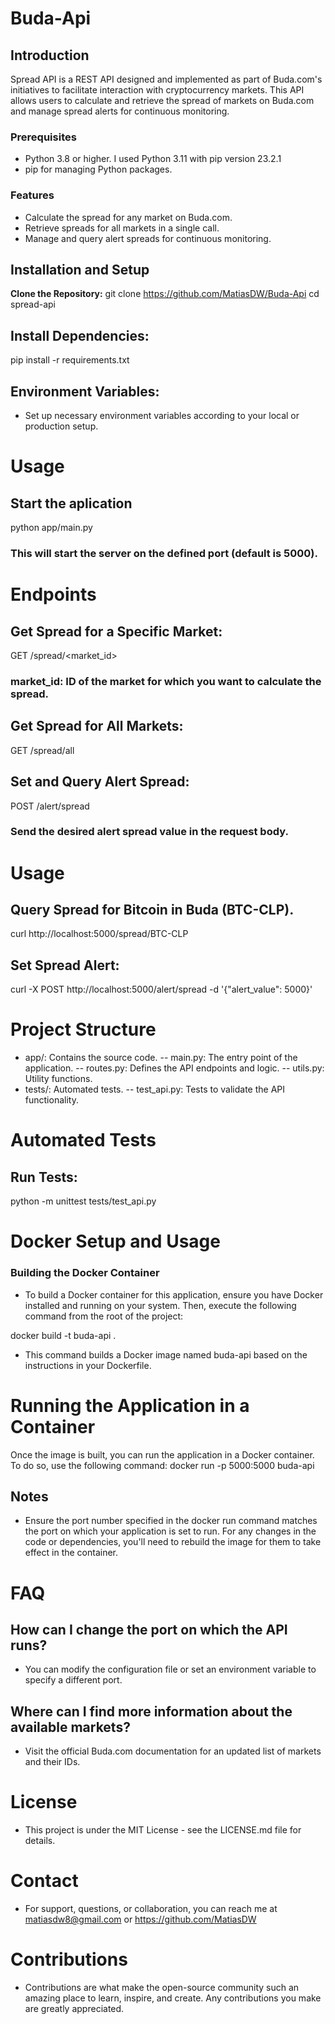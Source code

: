 # Buda-Api

## Introduction
Spread API is a REST API designed and implemented as part of Buda.com's initiatives to facilitate interaction with cryptocurrency markets. This API allows users to calculate and retrieve the spread of markets on Buda.com and manage spread alerts for continuous monitoring.

### Prerequisites
- Python 3.8 or higher. I used Python 3.11 with pip version 23.2.1
- pip for managing Python packages.

### Features
- Calculate the spread for any market on Buda.com.
- Retrieve spreads for all markets in a single call.
- Manage and query alert spreads for continuous monitoring.

## Installation and Setup
**Clone the Repository:**
git clone https://github.com/MatiasDW/Buda-Api
cd spread-api

## Install Dependencies:
pip install -r requirements.txt

## Environment Variables:
- Set up necessary environment variables according to your local or production setup.

# Usage
## Start the aplication 
python app/main.py
### This will start the server on the defined port (default is 5000).

# Endpoints
## Get Spread for a Specific Market:
GET /spread/<market_id>
### market_id: ID of the market for which you want to calculate the spread.

## Get Spread for All Markets:
GET /spread/all

## Set and Query Alert Spread:
POST /alert/spread
### Send the desired alert spread value in the request body.

# Usage
## Query Spread for Bitcoin in Buda (BTC-CLP).
curl http://localhost:5000/spread/BTC-CLP

## Set Spread Alert:
curl -X POST http://localhost:5000/alert/spread -d '{"alert_value": 5000}'

# Project Structure
- app/: Contains the source code.
-- main.py: The entry point of the application.
-- routes.py: Defines the API endpoints and logic.
-- utils.py: Utility functions.
- tests/: Automated tests.
-- test_api.py: Tests to validate the API functionality.

# Automated Tests
## Run Tests:
python -m unittest tests/test_api.py

# Docker Setup and Usage

### Building the Docker Container
- To build a Docker container for this application, ensure you have Docker installed and running on your system. Then, execute the following command from the root of the project:

docker build -t buda-api .

- This command builds a Docker image named buda-api based on the instructions in your Dockerfile.

# Running the Application in a Container
Once the image is built, you can run the application in a Docker container. To do so, use the following command:
docker run -p 5000:5000 buda-api

## Notes
- Ensure the port number specified in the docker run command matches the port on which your application is set to run.
For any changes in the code or dependencies, you'll need to rebuild the image for them to take effect in the container.

# FAQ
## How can I change the port on which the API runs?
- You can modify the configuration file or set an environment variable to specify a different port.

## Where can I find more information about the available markets?
- Visit the official Buda.com documentation for an updated list of markets and their IDs.

# License
- This project is under the MIT License - see the LICENSE.md file for details.

# Contact
- For support, questions, or collaboration, you can reach me at matiasdw8@gmail.com or https://github.com/MatiasDW

# Contributions
- Contributions are what make the open-source community such an amazing place to learn, inspire, and create. Any contributions you make are greatly appreciated.